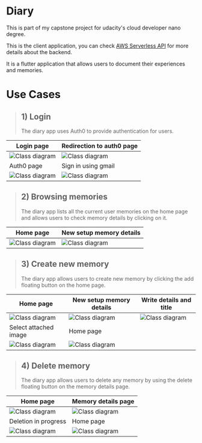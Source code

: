 # Diary
This is part of my capstone project for udacity's cloud developer nano degree. 

This is the client application, you can check [AWS Serverless API]() for more details about the backend.

It is a flutter application that allows users to document their experiences and memories.

# Use Cases

> ## 1) Login
> The diary app uses Auth0 to provide authentication for users.

| Login page  | Redirection to auth0 page |
| ------------- | ------------- |
| ![Class diagram](./docs/1.jpg)  | ![Class diagram](./docs/2.jpg)  |
| Auth0 page  | Sign in using gmail |
| ![Class diagram](./docs/3.jpg)  | ![Class diagram](./docs/4.jpg)  |

> ## 2) Browsing memories
> The diary app lists all the current user memories on the home page and allows users to check memory details by clicking on it.

| Home page  | New setup memory details |
| ------------- | ------------- |
| ![Class diagram](./docs/5.jpg)  | ![Class diagram](./docs/6.jpg)  |

> ## 3) Create new memory
> The diary app allows users to create new memory by clicking the add floating button on the home page.

| Home page  | New setup memory details | Write details and title | 
| ------------- | ------------- | ------------- |
| ![Class diagram](./docs/5.jpg)  | ![Class diagram](./docs/8.jpg)  | ![Class diagram](./docs/10.jpg)  |
| Select attached image | Home page |
| ![Class diagram](./docs/9.jpg)  | ![Class diagram](./docs/11.jpg)  |

> ## 4) Delete memory
> The diary app allows users to delete any memory by using the delete floating button on the memory details page.

| Home page  | Memory details page |
| ------------- | ------------- |
| ![Class diagram](./docs/11.jpg)  | ![Class diagram](./docs/12.jpg)  |
| Deletion in progress  | Home page |
| ![Class diagram](./docs/13.jpg)  | ![Class diagram](./docs/14.jpg)  |
